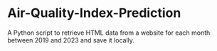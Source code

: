# Air-Quality-Index-Prediction

A Python script to retrieve HTML data from a website for each month between 2019 and 2023 and save it locally.
